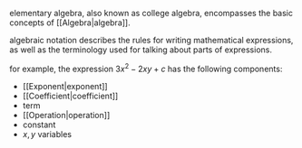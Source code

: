elementary algebra, also known as college algebra, encompasses the basic concepts of [[Algebra|algebra]].

algebraic notation describes the rules for writing mathematical expressions, as well as the terminology used for talking about parts of expressions.

for example, the expression $3x^2-2xy+c$ has the following components:

- [[Exponent|exponent]] 
- [[Coefficient|coefficient]]
- term
- [[Operation|operation]]
- constant
- $x,y$ variables
